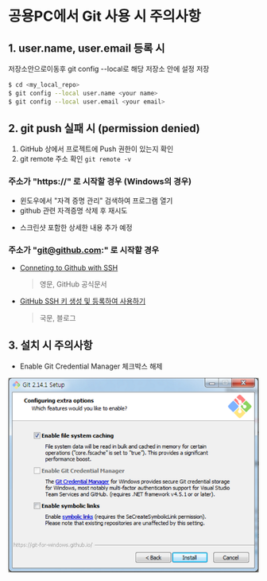 # 공용PC에서 Git 사용 시 주의사항

## 1. user.name, user.email 등록 시
 
저장소안으로이동후 git config --local로 해당 저장소 안에 설정 저장

```sh
$ cd <my_local_repo>
$ git config --local user.name <your name>
$ git config --local user.email <your email>
```

## 2. git push 실패 시 (permission denied)

1. GitHub 상에서 프로젝트에 Push 권한이 있는지 확인
2. git remote 주소 확인 `git remote -v`

### 주소가 "https://" 로 시작할 경우 (Windows의 경우)

 - 윈도우에서 "자격 증명 관리" 검색하여 프로그램 열기
 - github 관련 자격증명 삭제 후 재시도

* 스크린샷 포함한 상세한 내용 추가 예정

### 주소가 "git@github.com:" 로 시작할 경우
 - [Conneting to Github with SSH](https://help.github.com/articles/connecting-to-github-with-ssh/)
   > 영문, GitHub 공식문서
 - [GitHub SSH 키 생성 및 등록하여 사용하기](http://nickjoit.tistory.com/94)
   > 국문, 블로그

## 3. 설치 시 주의사항

 * Enable Git Credential Manager 체크박스 해제

![](images/image.png)
